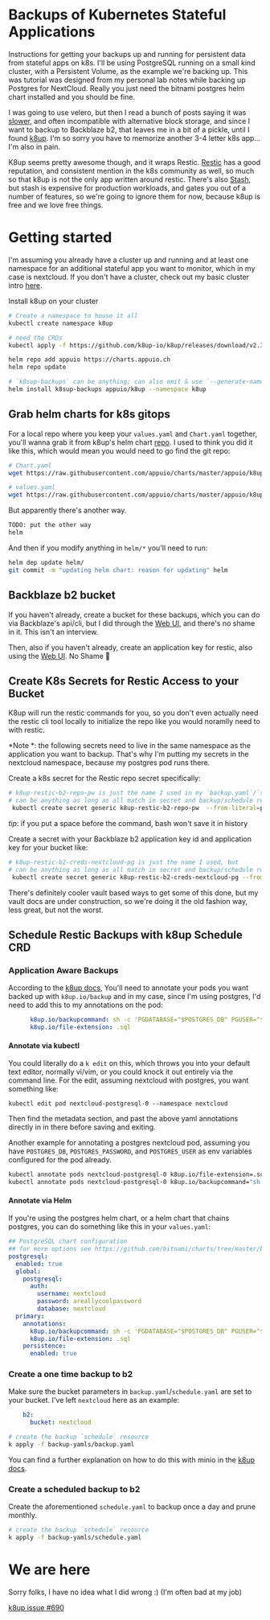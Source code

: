 # Backups of Kubernetes Stateful Applications
Instructions for getting your backups up and running for persistent data from stateful apps on k8s. I'll be using PostgreSQL running on a small kind cluster, with a Persistent Volume, as the example we're backing up. This was tutorial was designed from my personal lab notes while backing up Postgres for NextCloud. Really you just need the bitnami postgres helm chart installed and you should be fine.

I was going to use velero, but then I read a bunch of posts saying it was [slower](https://www.reddit.com/r/kubernetes/comments/u1uqip/comment/i4fflnc/?utm_source=share&utm_medium=web2x&context=3), and often incompatible with alternative block storage, and since I want to backup to Backblaze b2, that leaves me in a bit of a pickle, until I found [k8up](https://github.com/k8up-io/getting-started). I'm so sorry you have to memorize another 3-4 letter k8s app... I'm also in pain.

K8up seems pretty awesome though, and it wraps Restic. [Restic](https://restic.net/) has a good reputation, and consistent mention in the k8s community as well, so much so that k8up is not the only app written around restic. There's also [Stash](https://stash.run/), but stash is expensive for production workloads, and gates you out of a number of features, so we're going to ignore them for now, because k8up is free and we love free things.

# Getting started
I'm assuming you already have a cluster up and running and at least one namespace for an additional stateful app you want to monitor, which in my case is nextcloud. If you don't have a cluster, check out my basic cluster intro [here](https://github.com/jessebot/argo-vault-example).

Install k8up on your cluster
```bash
# Create a namespace to house it all
kubectl create namespace k8up

# need the CRDs
kubectl apply -f https://github.com/k8up-io/k8up/releases/download/v2.3.0/k8up-crd.yaml --namespace k8up

helm repo add appuio https://charts.appuio.ch
helm repo update

# `k8sup-backups` can be anything; can also omit & use `--generate-name` instead
helm install k8sup-backups appuio/k8up --namespace k8up
```

## Grab helm charts for k8s gitops
For a local repo where you keep your `values.yaml` and `Chart.yaml` together, you'll wanna grab it from k8up's helm chart [repo](https://github.com/appuio/charts/tree/master/appuio/k8up). I used to think you did it like this, which would mean you would need to go find the git repo:
```bash
# Chart.yaml
wget https://raw.githubusercontent.com/appuio/charts/master/appuio/k8up/Chart.yaml

# values.yaml
wget https://raw.githubusercontent.com/appuio/charts/master/appuio/k8up/values.yaml
```
But apparently there's another way.
```bash
TODO: put the other way
helm
```

And then if you modify anything in `helm/*` you'll need to run:
```bash
helm dep update helm/
git commit -m "updating helm chart: reason for updating" helm
```

## Backblaze b2 bucket
If you haven't already, create a bucket for these backups, which you can do via Backblaze's api/cli, but I did through the [Web UI](https://help.backblaze.com/hc/en-us/articles/1260803542610-Creating-a-B2-Bucket-using-the-Web-UI), and there's no shame in it. This isn't an interview.

Then, also if you haven't already, create an application key for restic, also using the [Web UI](https://help.backblaze.com/hc/en-us/articles/360052129034-Creating-and-Managing-Application-Keys). No Shame :triumph:

## Create K8s Secrets for Restic Access to your Bucket
K8up will run the restic commands for you, so you don't even actually need the restic cli tool locally to initialize the repo like you would noramlly need to with restic.

*Note *: the following secrets need to live in the same namespace as the application you want to backup. That's why I'm putting my secrets in the nextcloud namespace, because my postgres pod runs there.

Create a k8s secret for the Restic repo secret specifically:
```bash
# k8up-restic-b2-repo-pw is just the name I used in my `backup.yaml`/`schedule.yaml`
# can be anything as long as all match in secret and backup/schedule resources
 kubectl create secret generic k8up-restic-b2-repo-pw  --from-literal=password=$YOUR_PASSWORD_HERE --namespace nextcloud
```
*tip*: if you put a space before the command, bash won't save it in history

Create a secret with your Backblaze b2 application key id and application key for your bucket like:
```bash
# k8up-restic-b2-creds-nextcloud-pg is just the name I used, but
# can be anything as long as all match in secret and backup/schedule resources
 kubectl create secret generic k8up-restic-b2-creds-nextcloud-pg --from-literal=application-key-id=$YOUR_KEY_ID_HERE --from-literal=application-key=$YOUR_KEY_HERE --namespace nextcloud
```
There's definitely cooler vault based ways to get some of this done, but my vault docs are under construction, so we're doing it the old fashion way, less great, but not the worst.

## Schedule Restic Backups with k8up Schedule CRD

### Application Aware Backups
According to the [k8up docs](https://k8up.io/k8up/2.3/how-tos/application-aware-backups.html#_postgresql), You'll need to annotate your pods you want backed up with `k8up.io/backup` and in my case, since I'm using postgres, I'd need to add this to my annotations on the pod:
```yaml
      k8up.io/backupcommand: sh -c 'PGDATABASE="$POSTGRES_DB" PGUSER="$POSTGRES_USER" PGPASSWORD="$POSTGRES_PASSWORD" pg_dump --clean'
      k8up.io/file-extension: .sql
```

#### Annotate via kubectl
You could literally do a `k edit` on this, which throws you into your default text editor, normally vi/vim, or you could knock it out entirely via the command line. For the edit, assuming nextcloud with postgres, you want something like:
```
kubectl edit pod nextcloud-postgresql-0 --namespace nextcloud
```
Then find the metadata section, and past the above yaml annotations directly in in there before saving and exiting.

Another example for annotating a postgres nextcloud pod, assuming you have `POSTGRES_DB`, `POSTGRES_PASSWORD`, and `POSTGRES_USER` as env variables configured for the pod already.
```bash
kubectl annotate pods nextcloud-postgresql-0 k8up.io/file-extension=.sql --namespace nextcloud
kubectl annotate pods nextcloud-postgresql-0 k8up.io/backupcommand="sh -c 'PGDATABASE="$POSTGRES_DB" PGUSER="$POSTGRES_USER" PGPASSWORD="$POSTGRES_PASSWORD" pg_dump --clean'" --namespace nextcloud
```

#### Annotate via Helm
If you're using the postgres helm chart, or a helm chart that chains postgres, you can do something like this in your `values.yaml`:
```yaml
## PostgreSQL chart configuration
## for more options see https://github.com/bitnami/charts/tree/master/bitnami/postgresql
postgresql:
  enabled: true
  global:
    postgresql:
      auth:
        username: nextcloud
        password: areallycoolpassword
        database: nextcloud
  primary:
    annotations:
      k8up.io/backupcommand: sh -c 'PGDATABASE="$POSTGRES_DB" PGUSER="$POSTGRES_USER" PGPASSWORD="$POSTGRES_PASSWORD" pg_dump --clean'
      k8up.io/file-extension: .sql
    persistence:
      enabled: true
```

### Create a one time backup to b2
Make sure the bucket parameters in `backup.yaml`/`schedule.yaml` are set to your bucket. I've left `nextcloud` here as an example:
```yaml
    b2:
      bucket: nextcloud
```

```bash
# create the backup `schedule` resource
k apply -f backup-yamls/backup.yaml
```
You can find a further explanation on how to do this with minio in the [k8up docs](https://k8up.io/k8up/2.3/how-tos/backup.html).

### Create a scheduled backup to b2
Create the aforementioned `schedule.yaml` to backup once a day and prune monthly.
```bash
# create the backup `schedule` resource
k apply -f backup-yamls/schedule.yaml
```

# We are here
Sorry folks, I have no idea what I did wrong :) (I'm often bad at my job)

[k8up issue #690](https://github.com/k8up-io/k8up/issues/690)
